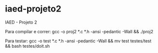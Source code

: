 # iaed-projeto2
IAED - Projeto 2

Para compilar e correr:
gcc -o proj2 *.c *.h -ansi -pedantic -Wall && ./proj2

Para testar:
gcc -o test *.c *.h -ansi -pedantic -Wall && mv test testes/test && bash testes/doit.sh
